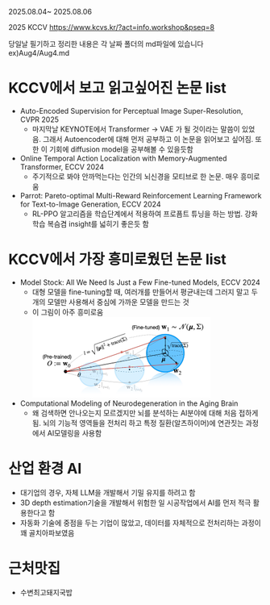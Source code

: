 2025.08.04~ 2025.08.06

2025 KCCV https://www.kcvs.kr/?act=info.workshop&pseq=8

당일날 필기하고 정리한 내용은 각 날짜 폴더의 md파일에 있습니다 ex)Aug4/Aug4.md


# KCCV에서 보고 읽고싶어진 논문 list
- Auto-Encoded Supervision for Perceptual Image Super-Resolution, CVPR 2025
  - 마지막날 KEYNOTE에서 Transformer -> VAE 가 될 것이라는 말씀이 있었음. 그래서 Autoencoder에 대해 먼저 공부하고 이 논문을 읽어보고 싶어짐. 또한 이 기회에 diffusion model을 공부해볼 수 있을듯함
- Online Temporal Action Localization with Memory-Augmented Transformer, ECCV 2024
    - 주기적으로 봐야 안까먹는다는 인간의 뇌신경을 모티브로 한 논문. 매우 흥미로움
- Parrot: Pareto-optimal Multi-Reward Reinforcement Learning Framework for Text-to-Image Generation, ECCV 2024
    - RL-PPO 알고리즘을 학습단계에서 적용하여 프로픔트 튜닝을 하는 방법. 강화학습 복슴겸 insight를 넓히기 좋은듯 함


# KCCV에서 가장 흥미로웠던 논문 list
- Model Stock: All We Need Is Just a Few Fine-tuned Models, ECCV 2024
    - 대형 모델을 fine-tuning할 때, 여러개를 만들어서 평균내는데 그러지 말고 두 개의 모델만 사용해서 중심에 가까운 모델을 만드는 것
    - 이 그림이 아주 흥미로움 ![그림](model_stock.png)
- Computational Modeling of Neurodegeneration in the Aging Brain
    - 왜 검색하면 안나오는지 모르겠지만 뇌를 분석하는 AI분야에 대해 처음 접하게 됨. 뇌의 기능적 영역들을 전처리 하고 특정 질환(알츠하이머)에 연관짓는 과정에서 AI모델링을 사용함

# 산업 환경 AI
- 대기업의 경우, 자체 LLM을 개발해서 기밀 유지를 하려고 함
- 3D depth estimation기술을 개발해서 위험한 일 시공작업에서 AI를 먼저 적극 활용한다고 함
- 자동화 기술에 중점을 두는 기업이 많았고, 데이터를 자체적으로 전처리하는 과정이 꽤 골치아파보였음

# 근처맛집
- 수변최고돼지국밥
  
